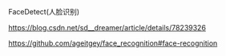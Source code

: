 FaceDetect(人脸识别)


https://blog.csdn.net/sd__dreamer/article/details/78239326



https://github.com/ageitgey/face_recognition#face-recognition
